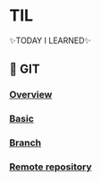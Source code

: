 # TIL

:sparkles:TODAY I LEARNED:sparkles:

## 📌 GIT

### **[Overview](GIT/Overview.md)**

### **[Basic](GIT/Basic.md)**

### **[Branch](GIT/Branch.md)**

### **[Remote repository](GIT/Remote_repository.md)**
